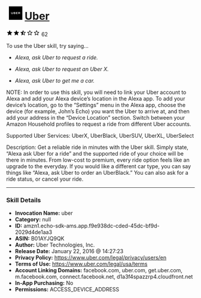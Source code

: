 # &nbsp;<img src="skill_icon" alt="Uber icon" width="36"> [Uber](http://alexa.amazon.com/#skills/amzn1.echo-sdk-ams.app.f9e938dc-cded-45dc-bf9d-2029d4de1aa3)
![2.4 stars](../../images/ic_star_black_18dp_1x.png)![2.4 stars](../../images/ic_star_black_18dp_1x.png)![2.4 stars](../../images/ic_star_half_black_18dp_1x.png)![2.4 stars](../../images/ic_star_border_black_18dp_1x.png)![2.4 stars](../../images/ic_star_border_black_18dp_1x.png) 62

To use the Uber skill, try saying...

* *Alexa, ask Uber to request a ride.*

* *Alexa, ask Uber to request an Uber X.*

* *Alexa, ask Uber to get me a car.*

NOTE: In order to use this skill, you will need to link your Uber account to Alexa and add your Alexa device’s location in the Alexa app. To add your device’s location, go to the “Settings” menu in the Alexa app, choose the device (for example, John’s Echo) you want the Uber to arrive at, and then add your address in the “Device Location” section.
Switch between your Amazon Household profiles to request a ride from different Uber accounts.

Supported Uber Services: UberX, UberBlack, UberSUV, UberXL, UberSelect

Description: Get a reliable ride in minutes with the Uber skill.
Simply state, “Alexa ask Uber for a ride” and the supported ride of your choice will be there in minutes.
From low-cost to premium, every ride option feels like an upgrade to the everyday.
If you would like a different car type, you can say things like “Alexa, ask Uber to order an UberBlack.” 
You can also ask for a ride status, or cancel your ride.

***

### Skill Details

* **Invocation Name:** uber
* **Category:** null
* **ID:** amzn1.echo-sdk-ams.app.f9e938dc-cded-45dc-bf9d-2029d4de1aa3
* **ASIN:** B01AYJQ9QK
* **Author:** Uber Technologies, Inc.
* **Release Date:** January 22, 2016 @ 14:27:23
* **Privacy Policy:** https://www.uber.com/legal/privacy/users/en
* **Terms of Use:** https://www.uber.com/legal/usa/terms
* **Account Linking Domains:** facebook.com, uber.com, get.uber.com, m.facebook.com, connect.facebook.net, d1a3f4spazzrp4.cloudfront.net
* **In-App Purchasing:** No
* **Permissions:** ACCESS_DEVICE_ADDRESS
